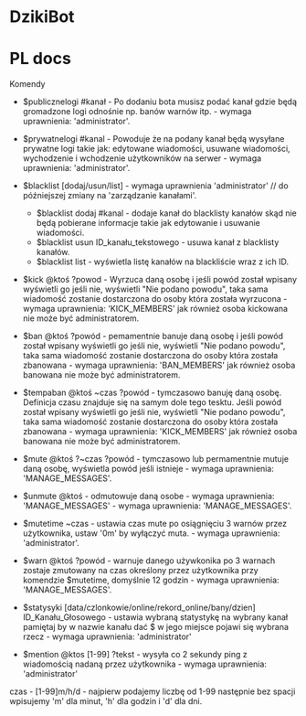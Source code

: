 # DzikiBot

# PL docs

Komendy
  - $publicznelogi #kanał - Po dodaniu bota musisz podać kanał gdzie będą gromadzone logi odnośnie np. banów warnów itp. - wymaga uprawnienia: 'administrator'.
  
  - $prywatnelogi #kanal - Powoduje że na podany kanał będą wysyłane prywatne logi takie jak: edytowane wiadomości, usuwane wiadomości, wychodzenie i wchodzenie użytkowników na serwer - wymaga uprawnienia: 'administrator'.
  - $blacklist [dodaj/usun/list] - wymaga uprawnienia 'administrator' // do późniejszej zmiany na 'zarządzanie kanałami'.
    * $blacklist dodaj #kanal - dodaje kanał do blacklisty kanałów skąd nie będą pobierane informacje takie jak edytowanie i usuwanie wiadomości.
    * $blacklist usun ID_kanału_tekstowego - usuwa kanał z blacklisty kanałów.
    * $blacklist list - wyświetla listę kanałów na blackliście wraz z ich ID.
  - $kick @ktoś ?powod - Wyrzuca daną osobę i jeśli powód został wpisany wyświetli go jeśli nie, wyświetli "Nie podano powodu", taka sama wiadomość zostanie dostarczona do osoby która została wyrzucona - wymaga uprawnienia: 'KICK_MEMBERS' jak również osoba kickowana nie może być administratorem.
  - $ban @ktoś ?powód - pemamentnie banuje daną osobę i jeśli powód został wpisany wyświetli go jeśli nie, wyświetli "Nie podano powodu", taka sama wiadomość zostanie dostarczona do osoby która została zbanowana - wymaga uprawnienia: 'BAN_MEMBERS' jak również osoba banowana nie może być administratorem.
  - $tempaban @ktoś ~czas ?powód - tymczasowo banuję daną osobę. Definicja czasu znajduje się na samym dole tego tesktu. Jeśli powód został wpisany wyświetli go jeśli nie, wyświetli "Nie podano powodu", taka sama wiadomość zostanie dostarczona do osoby która została zbanowana - wymaga uprawnienia: 'KICK_MEMBERS' jak również osoba banowana nie może być administratorem.
  - $mute @ktoś ?~czas ?powód - tymczasowo lub permamentnie mutuje daną osobę, wyświetla powód jeśli istnieje - wymaga uprawnienia: 'MANAGE_MESSAGES'.
  - $unmute @ktoś - odmutowuje daną osobe - wymaga uprawnienia: 'MANAGE_MESSAGES' - wymaga uprawnienia: 'MANAGE_MESSAGES'.
  - $mutetime ~czas - ustawia czas mute po osiągnięciu 3 warnów przez użytkownika, ustaw '0m' by wyłączyć muta. - wymaga uprawnienia: 'administrator'.
  - $warn @ktoś ?powód - warnuje danego używkonika po 3 warnach zostaje zmutowany na czas określony przez użytkownika przy komendzie $mutetime, domyślnie 12 godzin - wymaga uprawnienia: 'MANAGE_MESSAGES'.
  - $statysyki [data/czlonkowie/online/rekord_online/bany/dzien] ID_Kanału_Głosowego - ustawia wybraną statystykę na wybrany kanał pamiętaj by w nazwie kanału dać $ w jego miejsce pojawi się wybrana rzecz - wymaga uprawnienia: 'administrator'
  - $mention @ktos [1-99] ?tekst - wysyła co 2 sekundy ping z wiadomością nadaną przez użytkownika - wymaga uprawnienia: 'administrator'
  
  
czas - [1-99]m/h/d - najpierw podajemy liczbę od 1-99 następnie bez spacji wpisujemy 'm' dla minut, 'h' dla godzin i 'd' dla dni.
